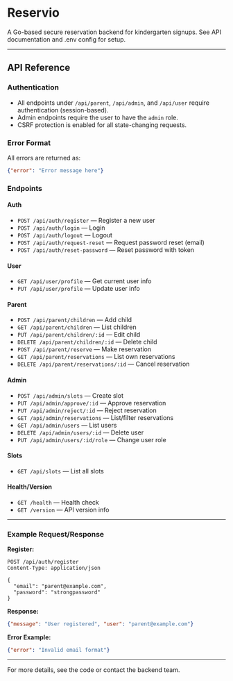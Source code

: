 # Reservio
A Go-based secure reservation backend for kindergarten signups. See API documentation and .env config for setup.

---

## API Reference

### Authentication
- All endpoints under `/api/parent`, `/api/admin`, and `/api/user` require authentication (session-based).
- Admin endpoints require the user to have the `admin` role.
- CSRF protection is enabled for all state-changing requests.

### Error Format
All errors are returned as:
```json
{"error": "Error message here"}
```

### Endpoints

#### Auth
- `POST /api/auth/register` — Register a new user
- `POST /api/auth/login` — Login
- `POST /api/auth/logout` — Logout
- `POST /api/auth/request-reset` — Request password reset (email)
- `POST /api/auth/reset-password` — Reset password with token

#### User
- `GET /api/user/profile` — Get current user info
- `PUT /api/user/profile` — Update user info

#### Parent
- `POST /api/parent/children` — Add child
- `GET /api/parent/children` — List children
- `PUT /api/parent/children/:id` — Edit child
- `DELETE /api/parent/children/:id` — Delete child
- `POST /api/parent/reserve` — Make reservation
- `GET /api/parent/reservations` — List own reservations
- `DELETE /api/parent/reservations/:id` — Cancel reservation

#### Admin
- `POST /api/admin/slots` — Create slot
- `PUT /api/admin/approve/:id` — Approve reservation
- `PUT /api/admin/reject/:id` — Reject reservation
- `GET /api/admin/reservations` — List/filter reservations
- `GET /api/admin/users` — List users
- `DELETE /api/admin/users/:id` — Delete user
- `PUT /api/admin/users/:id/role` — Change user role

#### Slots
- `GET /api/slots` — List all slots

#### Health/Version
- `GET /health` — Health check
- `GET /version` — API version info

---

### Example Request/Response

**Register:**
```http
POST /api/auth/register
Content-Type: application/json

{
  "email": "parent@example.com",
  "password": "strongpassword"
}
```

**Response:**
```json
{"message": "User registered", "user": "parent@example.com"}
```

**Error Example:**
```json
{"error": "Invalid email format"}
```

---

For more details, see the code or contact the backend team.